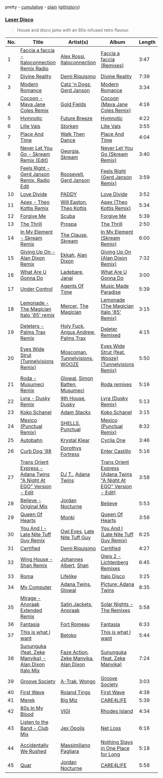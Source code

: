 pretty - [cumulative](/playlists/cumulative/Laser%20Disco.md) - [plain](/playlists/plain/37i9dQZF1DX11pUHJdXMnN) ([githistory](https://github.githistory.xyz/vitokorn/spotify-playlist-archive/blob/master/playlists/plain/37i9dQZF1DX11pUHJdXMnN))

### [Laser Disco](https://open.spotify.com/playlist/37i9dQZF1DX11pUHJdXMnN)

> House and disco jams with an 80s-infused retro flavour.

| No. | Title | Artist(s) | Album | Length |
|---|---|---|---|---|
| 1 | [Faccia a faccia - Italoconnection Remix Radio](https://open.spotify.com/track/3UyM4nviJQhxibP1O1f5FD) | [Alex Rossi](https://open.spotify.com/artist/080yEA10cGjDwnuXHFy1SU), [Italoconnection](https://open.spotify.com/artist/2H89jjAoarp9VqMxT8W0et) | [Faccia a faccia (Remixes)](https://open.spotify.com/album/6Xc0OSTyNIXRYKtE2uk9g7) | 3:47 |
| 2 | [Divine Reality](https://open.spotify.com/track/45ITwtPzk2n7XBWGD32NZb) | [Demi Riquísimo](https://open.spotify.com/artist/1GIv2BGriYO1IdownXWWac) | [Divine Reality](https://open.spotify.com/album/15eAEjJ4qWNLbtTACrb0oK) | 7:39 |
| 3 | [Modern Romance](https://open.spotify.com/track/4CL7IheP2ryGEcMVOoAOUZ) | [Catz 'n Dogz](https://open.spotify.com/artist/5tYqFEuFELxnJZgGmmsfSh), [Gerd Janson](https://open.spotify.com/artist/4jLpm91Tyk2TRgv43bMfZO) | [Modern Romance](https://open.spotify.com/album/5JPxDmfJuWSErtOyRTeYuz) | 3:34 |
| 4 | [Cocoon - Maya Jane Coles Remix](https://open.spotify.com/track/4yMEPvhazaWosPmcDwTNy4) | [Gold Fields](https://open.spotify.com/artist/3kJeINOSExu0ctySTaMu6Q) | [Cocoon (Maya Jane Coles Remix)](https://open.spotify.com/album/2PiXh0S6J2uMA5iW2LtYoH) | 4:16 |
| 5 | [Hymnotic](https://open.spotify.com/track/2GKICfOOYlFAiwALLEPTJu) | [Future Breeze](https://open.spotify.com/artist/2Qa4UBwzhEFt1Tpj95cZls) | [Hymnotic](https://open.spotify.com/album/6UlbePpX6dvFF24UfxFEuk) | 4:22 |
| 6 | [Lille Vals](https://open.spotify.com/track/6aBqWnfEdFIolhzPwp1XuQ) | [Storken](https://open.spotify.com/artist/2o1hHXIXOjhZpIY7V49HNi) | [Lille Vals](https://open.spotify.com/album/04zfihfCFBkSpPUUzsDr5x) | 3:55 |
| 7 | [Place And Time](https://open.spotify.com/track/6CBJ7na2t7S6dx1MCDpS73) | [Walk Then Dance](https://open.spotify.com/artist/7DpsCj5MSS01dxB3aG4Wx6) | [Place And Time](https://open.spotify.com/album/6FbKm2ygSB2fq7Hl51RsaW) | 4:04 |
| 8 | [Never Let You Go - Skream Remix (Edit)](https://open.spotify.com/track/4XP3da5XVRN1eoTK91L4T8) | [Georgia](https://open.spotify.com/artist/06knYh538h5SI7OAEF8ek3), [Skream](https://open.spotify.com/artist/2jbP92oFLWqPqogflK1wlW) | [Never Let You Go (Skream Remix)](https://open.spotify.com/album/2EcZfAmLrfH8UrVJeh2fxi) | 3:40 |
| 9 | [Feels Right - Gerd Janson Remix, Radio Edit](https://open.spotify.com/track/0cxuF33BFxZ3qrIN85NAs3) | [Roosevelt](https://open.spotify.com/artist/4AQrqVz6BYwy29iMxcGtx7), [Gerd Janson](https://open.spotify.com/artist/4jLpm91Tyk2TRgv43bMfZO) | [Feels Right (Gerd Janson Remix)](https://open.spotify.com/album/4uu60lr9Rk5tv2xL4jVHj9) | 3:59 |
| 10 | [Love Divide](https://open.spotify.com/track/6ezKiq5uvUlNlxCzQzZZ9n) | [PADDY](https://open.spotify.com/artist/0Dcbqd0bkwytdhGS8Zvuky) | [Love Divide](https://open.spotify.com/album/362ceaJQRuOKtYw8xsGIa3) | 3:52 |
| 11 | [Apex - Theo Kottis Remix](https://open.spotify.com/track/3iDqyVqXPB5zPUTehMXZUo) | [Will Easton](https://open.spotify.com/artist/2kPAmoZKlDB8ktz6SFPsLW), [Theo Kottis](https://open.spotify.com/artist/3qEwwb8O7MSkGRohGYEzkO) | [Apex (Theo Kottis Remix)](https://open.spotify.com/album/0cxwdIf5GfrJQYTLNYo3VO) | 5:34 |
| 12 | [Forgive Me](https://open.spotify.com/track/1Mua8IC1yJW6buvktiTQHH) | [Scuba](https://open.spotify.com/artist/48hZklIMPklae2Mssfp8Cx) | [Forgive Me](https://open.spotify.com/album/1pZQjsbqDLVwlXOp8SU7RQ) | 5:39 |
| 13 | [The Thrill](https://open.spotify.com/track/6pKeuJDicz6NTYxXLOyxQG) | [Prospa](https://open.spotify.com/artist/6HabM2PUM519iIxervGWSb) | [The Thrill](https://open.spotify.com/album/1zMy9u9Ipqzixz5U5exg7V) | 2:50 |
| 14 | [In My Element - Skream Remix](https://open.spotify.com/track/3LtOC0fsGjmhOg5E78lIFW) | [The Clause](https://open.spotify.com/artist/7KpYPnMoADYtIMt1XPvmzZ), [Skream](https://open.spotify.com/artist/2jbP92oFLWqPqogflK1wlW) | [In My Element (Skream Remix)](https://open.spotify.com/album/615KSINGHRzvojc2VGQ97U) | 6:00 |
| 15 | [Giving Up On - Alan Dixon Remix](https://open.spotify.com/track/54SGVJ4xSCRha8ViDwy7MU) | [Ekkah](https://open.spotify.com/artist/31UKSWpSUyiReoTEb39vHb), [Alan Dixon](https://open.spotify.com/artist/0yEnnivHzCPxaTfNbWjV7x) | [Giving Up On (Alan Dixon Remix)](https://open.spotify.com/album/1DBWInKdDJNULdOigOID9t) | 7:32 |
| 16 | [What Are U Gonna Do](https://open.spotify.com/track/1LPrVY0aROcFkP2A9D9YCJ) | [Ladebare](https://open.spotify.com/artist/5AnAdS3TumeVuPszRkY13h), [Janai](https://open.spotify.com/artist/0x9rtwsyJne349H9TJGDk0) | [What Are U Gonna Do](https://open.spotify.com/album/243U9nGlE63ErtM8fE1g4U) | 3:00 |
| 17 | [Under Control](https://open.spotify.com/track/2E6G3HkQb3OuEz3JKHaXUK) | [Agents Of Time](https://open.spotify.com/artist/6Jbyd4qzEtbFtswZP1o6Ht) | [Music Made Paradise](https://open.spotify.com/album/3SXL5zoZi1fvPCg1Ia6hRU) | 5:39 |
| 18 | [Lemonade - The Magician Italo '85' remix](https://open.spotify.com/track/6jE1Qo5DBq6ij0eg36top0) | [Mercer](https://open.spotify.com/artist/7aSsnDTH11xS2yIn6cNtsF), [The Magician](https://open.spotify.com/artist/4WUGQykLBGFfsl0Qjl6TDM) | [Lemonade (The Magician Italo '85' Remix)](https://open.spotify.com/album/5KYMm8CqIacDxfisj3A16B) | 3:15 |
| 19 | [Deleters - Palms Trax Remix](https://open.spotify.com/track/20iQ3chYuqhM64UVsWLxff) | [Holy Fuck](https://open.spotify.com/artist/6Q0gMZJNIebNFFaJeonc11), [Angus Andrew](https://open.spotify.com/artist/4sKeiukDMta5llXZ8v4Vdu), [Palms Trax](https://open.spotify.com/artist/52XSRQqTAfZ8ZrIqkQvQyA) | [Deleter Remixed](https://open.spotify.com/album/4r8ZJaPeuXR1m72t1iUBcP) | 4:15 |
| 20 | [Eyes Wide Strut (Tunnelvisions Remix)](https://open.spotify.com/track/0Hm4kcVCKRAhdUh37NMMpt) | [Moscoman](https://open.spotify.com/artist/44F8g3iM4NgU5cisocTlTQ), [Tunnelvisions](https://open.spotify.com/artist/0IhfJZiFjHqE9mJ9INjp7x), [WOOZE](https://open.spotify.com/artist/2whltAXPg8ozoiC9U1knhA) | [Eyes Wide Strut (feat. Wooze) (Tunnelvisions Remix)](https://open.spotify.com/album/5s50DmQ3ZQDH10eKMzKxLh) | 5:50 |
| 21 | [Roda - Musumeci Remix](https://open.spotify.com/track/5F0NT4Jf6f6LiNyHcS6I2C) | [Glowal](https://open.spotify.com/artist/4XCU9tk7hogxz1SRTvVXLJ), [Simon Batten](https://open.spotify.com/artist/2IfPooWI6GcCyI6FQX52Zz), [Musumeci](https://open.spotify.com/artist/5AezOTggHnFTiQ5AiowFBf) | [Roda remixes](https://open.spotify.com/album/3JhTTEif63zfLhVRHJYyd2) | 5:16 |
| 22 | [Lyra - Dusky Remix](https://open.spotify.com/track/3vZf4XO3DAXef9aOyx0SVW) | [9th House](https://open.spotify.com/artist/5QpDjrjx18j888lnGtJpeV), [Dusky](https://open.spotify.com/artist/5gqoUf9vKKv96b1c0GBKwu) | [Lyra (Dusky Remix)](https://open.spotify.com/album/1NarEuoYt3DZ7CGFOPFFmb) | 5:13 |
| 23 | [Koko Schanel](https://open.spotify.com/track/63bkMQjHuwlGpyVTn4UHwd) | [Adam Stacks](https://open.spotify.com/artist/2L6tFQkfIxssirVgyNtVaL) | [Koko Schanel](https://open.spotify.com/album/52ns9J4p8u9stmBAEu3kJk) | 3:15 |
| 24 | [Mexico (Punctual Remix)](https://open.spotify.com/track/5i37M8IkbCsqYLaPVg42Xh) | [SHELLS](https://open.spotify.com/artist/1ZwuShKjJItDJez0aDCsxN), [Punctual](https://open.spotify.com/artist/1ocnIbhFWM9bSPrd7Hu4zF) | [Mexico (Punctual Remix)](https://open.spotify.com/album/4jn3zCmDMQJRNPZPwkr6Mq) | 8:32 |
| 25 | [Autobahn](https://open.spotify.com/track/43eir8hTl6ZFfKgGUzsgnM) | [Krystal Klear](https://open.spotify.com/artist/0jqr8aeeHSn5pMEVD4aTrI) | [Cyclia One](https://open.spotify.com/album/5WbhXFac9ctRxtFuLEc4xp) | 3:46 |
| 26 | [Curb Dog '88](https://open.spotify.com/track/4HOnJzmHcMFMLfl8kI5WAX) | [Dorothys Fortress](https://open.spotify.com/artist/6VLxD1WKg1ykIzBC9nuDAN) | [Enter Castillo](https://open.spotify.com/album/6YrSjOCEepdaoNgQp9ofKE) | 5:16 |
| 27 | [Trans Orient Express - Adana Twins "A Night At EGO" Version - Edit](https://open.spotify.com/track/58plpyX4e8T4oMWA5nsCF5) | [DJ T.](https://open.spotify.com/artist/3gkLqGRDA19txXCSKXq6Gx), [Adana Twins](https://open.spotify.com/artist/2JnkjHtuUjz83gkEx8QMS4) | [Trans Orient Express (Adana Twins "A Night At EGO" Version - Edit)](https://open.spotify.com/album/0vggTx5yZZiq1z7JupowtA) | 3:58 |
| 28 | [Believe - Original Mix](https://open.spotify.com/track/3Q0FQAHF70GbQijeWMOX4o) | [Jordan Nocturne](https://open.spotify.com/artist/2yXuTkmZAi1D8vXJrRA72W) | [Believe](https://open.spotify.com/album/43nNVdMStUtBUOgPlIQpFe) | 5:53 |
| 29 | [Queen Of Hearts](https://open.spotify.com/track/4gwEkJmN6PcgVfnawh2DHl) | [Monki](https://open.spotify.com/artist/30C3E9bYfEQPAY9MweeUVe) | [Queen Of Hearts](https://open.spotify.com/album/1JwugDF7QsCi2zv0zGx2QQ) | 3:56 |
| 30 | [You And I - Late Nite Tuff Guy Remix](https://open.spotify.com/track/6IcrRvU8HwkTz15X3TZbw2) | [Owl Eyes](https://open.spotify.com/artist/3it7AeHVfXdby9tbwEwE3f), [Late Nite Tuff Guy](https://open.spotify.com/artist/0DScNaWV94MOncDB0t2XRK) | [You And I (Late Nite Tuff Guy Remix)](https://open.spotify.com/album/7ilHPVgISfupZUzNMysEae) | 6:25 |
| 31 | [Certified](https://open.spotify.com/track/7978uI976SnK4TelmVotSC) | [Demi Riquísimo](https://open.spotify.com/artist/1GIv2BGriYO1IdownXWWac) | [Certified](https://open.spotify.com/album/0Gf9wEV5drTfLOCAV2mYMa) | 4:27 |
| 32 | [Wing House - Shan Remix](https://open.spotify.com/track/1Wc83tGRNW59knQUV26bFp) | [Johannes Albert](https://open.spotify.com/artist/5FMcKm7A4LRwIJnkzuKZFt), [Shan](https://open.spotify.com/artist/06tx6ueiCMiQl07jV0j1gb) | [Gleis 2 - Lichtenberg Remixes](https://open.spotify.com/album/3xVK14DvoI1oYFAMWKCuDk) | 6:45 |
| 33 | [Roma](https://open.spotify.com/track/5TiwTIba6lYkRtv1IFxxIU) | [Lifelike](https://open.spotify.com/artist/3sa5sqxJqYjDZhGxmo4Ko5) | [Italo Disco](https://open.spotify.com/album/0vZrlHYbxOtIMjQUmPGshi) | 3:25 |
| 34 | [My Computer](https://open.spotify.com/track/0EFONrcgPNCnkQSJ7Y3PnI) | [Adana Twins](https://open.spotify.com/artist/2JnkjHtuUjz83gkEx8QMS4), [Glowal](https://open.spotify.com/artist/4XCU9tk7hogxz1SRTvVXLJ) | [Picture: Adana Twins](https://open.spotify.com/album/59Vuirk9qcwJkih26Uhei7) | 8:35 |
| 35 | [Mirage - Anoraak Extended Remix](https://open.spotify.com/track/35iuuDX0wvxdOwwRVg84UX) | [Satin Jackets](https://open.spotify.com/artist/5Gn7NoCZvbVlGgtZMILRcv), [Anoraak](https://open.spotify.com/artist/2DfP0hQCCFmZHjstSE8yXC) | [Solar Nights - The Remixes](https://open.spotify.com/album/1ncN3KtEAVTlRXi7ITwnNV) | 5:58 |
| 36 | [Fantasia](https://open.spotify.com/track/2eQ5IRgLQAVwTgCx4IfBDE) | [Fort Romeau](https://open.spotify.com/artist/5MKqWyqq5CStK7AhkTvzQF) | [Fantasia](https://open.spotify.com/album/29uIxgnBAojrM6NFUBasxq) | 6:33 |
| 37 | [This is what I want](https://open.spotify.com/track/6h5Nx3Ky3kC3ucxcKeoH42) | [Betoko](https://open.spotify.com/artist/48aaubPa3RsbAp4uCPhoS7) | [This is what I want](https://open.spotify.com/album/24gudidEmNeOLRcxsYcvWX) | 5:44 |
| 38 | [Sununguka (feat. Zeke Manyika) - Alan Dixon Italo Mix](https://open.spotify.com/track/7Iwv3WVOhjCpv9zGcnTFzz) | [Faze Action](https://open.spotify.com/artist/1MMEHyxVfd0Pv4PEHynX9k), [Zeke Manyika](https://open.spotify.com/artist/1jYJpzl4Ytb9eXGoFprU0n), [Alan Dixon](https://open.spotify.com/artist/0yEnnivHzCPxaTfNbWjV7x) | [Sununguka (feat. Zeke Manyika)](https://open.spotify.com/album/76Lws0FxWfj2TRHvpvGf98) | 7:24 |
| 39 | [Groove Society](https://open.spotify.com/track/2nFHaucEPE1dJp6A1AaBgV) | [A-Trak](https://open.spotify.com/artist/3TaUSUXn41GixL7zbvrIDt), [Wongo](https://open.spotify.com/artist/7yx47vjNgvQXPtHis6Hi91) | [Groove Society](https://open.spotify.com/album/2Wo73jPoFsRo6LNldU3GnP) | 3:03 |
| 40 | [First Wave](https://open.spotify.com/track/78zFnEhM68lwndY49NtExS) | [Roland Tings](https://open.spotify.com/artist/0hTV7lch0OcKcMn6RYgOLR) | [First Wave](https://open.spotify.com/album/0dhXNuqnaNN2fe17uADyFJ) | 4:38 |
| 41 | [Merek](https://open.spotify.com/track/4bMsnSgIQmtvFXQcq7jG8e) | [Big Miz](https://open.spotify.com/artist/16bJAXH14R42AnpN0FtaQo) | [CARE4LIFE](https://open.spotify.com/album/5UupDvLyN0JgQ5L67Lv63c) | 5:39 |
| 42 | [80s In My Blood](https://open.spotify.com/track/0uiIyFYTBXh6BChzj1raAE) | [VIGI](https://open.spotify.com/artist/7hLLMguIT8ttH9UAl4A46o) | [Rhodes Island](https://open.spotify.com/album/6ShFGI0zCBtjpvtb3Bf0cc) | 4:34 |
| 43 | [Listen to the Band - Club Mix](https://open.spotify.com/track/3vg0LaCjeLUQEffpDhXqMX) | [Jex Opolis](https://open.spotify.com/artist/6LKEDpmHSbVFGyL2OW0ZbQ) | [Net Loss](https://open.spotify.com/album/0uqkw1u9wQPYBf4olgXcWx) | 6:16 |
| 44 | [Accidentally We Rushed](https://open.spotify.com/track/6jYu8ME42CQX7IsQuJToe1) | [Massimiliano Pagliara](https://open.spotify.com/artist/6rr6POhpIL25CJFS3o3Dym) | [Nothing Stays in One Place for Long](https://open.spotify.com/album/6LG30qpC6gwWTx4JsGWGf9) | 5:18 |
| 45 | [Quar](https://open.spotify.com/track/5ZkLhs6b1taWIkDMY4KRaf) | [Jordan Nocturne](https://open.spotify.com/artist/2yXuTkmZAi1D8vXJrRA72W) | [CARE4LIFE](https://open.spotify.com/album/5UupDvLyN0JgQ5L67Lv63c) | 5:58 |
